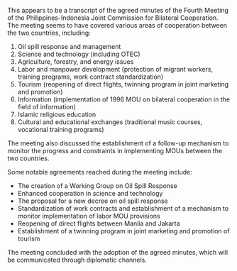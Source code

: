 This appears to be a transcript of the agreed minutes of the Fourth Meeting of the Philippines-Indonesia Joint Commission for Bilateral Cooperation. The meeting seems to have covered various areas of cooperation between the two countries, including:

1. Oil spill response and management
2. Science and technology (including OTEC)
3. Agriculture, forestry, and energy issues
4. Labor and manpower development (protection of migrant workers, training programs, work contract standardization)
5. Tourism (reopening of direct flights, twinning program in joint marketing and promotion)
6. Information (implementation of 1996 MOU on bilateral cooperation in the field of information)
7. Islamic religious education
8. Cultural and educational exchanges (traditional music courses, vocational training programs)

The meeting also discussed the establishment of a follow-up mechanism to monitor the progress and constraints in implementing MOUs between the two countries.

Some notable agreements reached during the meeting include:

* The creation of a Working Group on Oil Spill Response
* Enhanced cooperation in science and technology
* The proposal for a new decree on oil spill response
* Standardization of work contracts and establishment of a mechanism to monitor implementation of labor MOU provisions
* Reopening of direct flights between Manila and Jakarta
* Establishment of a twinning program in joint marketing and promotion of tourism

The meeting concluded with the adoption of the agreed minutes, which will be communicated through diplomatic channels.